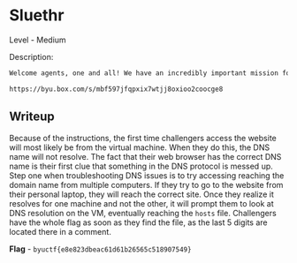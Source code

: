 # Sluethr
Level - Medium

Description:
```markdown
Welcome agents, one and all! We have an incredibly important mission for you, should you choose to accept it. One of our intelligence agents, at great risk to her own life, stole information about a flag hidden in a secret website from an enemy base. The website is [sluethr.byuctf.xyz](http://sluethr.byuctf.xyz/). However, one can only retrieve the flag if they access that website from a certain virtual machine, which our agent also stole. Apparently these agents are noobs, because they didn't change the default credentials on it (username and password are both `vagrant`). Can you set up the VM and retrieve the flag?

https://byu.box.com/s/mbf597jfqpxix7wtjj8oxioo2coocge8
```

## Writeup
Because of the instructions, the first time challengers access the website will most likely be from the virtual machine. When they do this, the DNS name will not resolve. The fact that their web browser has the correct DNS name is their first clue that something in the DNS protocol is messed up. Step one when troubleshooting DNS issues is to try accessing reaching the domain name from multiple computers. If they try to go to the website from their personal laptop, they will reach the correct site. Once they realize it resolves for one machine and not the other, it will prompt them to look at DNS resolution on the VM, eventually reaching the `hosts` file. Challengers have the whole flag as soon as they find the file, as the last 5 digits are located there in a comment.

**Flag** - `byuctf{e8e823dbeac61d61b26565c518907549}`